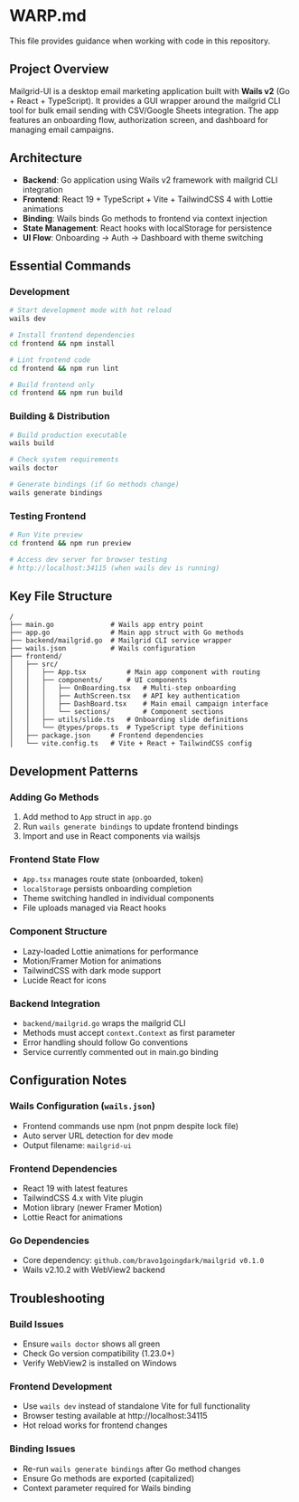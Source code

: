 # WARP.md

This file provides guidance when working with code in this repository.

## Project Overview
Mailgrid-UI is a desktop email marketing application built with **Wails v2** (Go + React + TypeScript). It provides a GUI wrapper around the mailgrid CLI tool for bulk email sending with CSV/Google Sheets integration. The app features an onboarding flow, authorization screen, and dashboard for managing email campaigns.

## Architecture
- **Backend**: Go application using Wails v2 framework with mailgrid CLI integration
- **Frontend**: React 19 + TypeScript + Vite + TailwindCSS 4 with Lottie animations
- **Binding**: Wails binds Go methods to frontend via context injection
- **State Management**: React hooks with localStorage for persistence
- **UI Flow**: Onboarding → Auth → Dashboard with theme switching

## Essential Commands

### Development
```bash
# Start development mode with hot reload
wails dev

# Install frontend dependencies  
cd frontend && npm install

# Lint frontend code
cd frontend && npm run lint

# Build frontend only
cd frontend && npm run build
```

### Building & Distribution
```bash
# Build production executable
wails build

# Check system requirements
wails doctor

# Generate bindings (if Go methods change)
wails generate bindings
```

### Testing Frontend
```bash
# Run Vite preview
cd frontend && npm run preview

# Access dev server for browser testing
# http://localhost:34115 (when wails dev is running)
```

## Key File Structure
```
/
├── main.go              # Wails app entry point
├── app.go               # Main app struct with Go methods
├── backend/mailgrid.go  # Mailgrid CLI service wrapper
├── wails.json           # Wails configuration
├── frontend/
│   ├── src/
│   │   ├── App.tsx          # Main app component with routing
│   │   ├── components/      # UI components
│   │   │   ├── OnBoarding.tsx   # Multi-step onboarding
│   │   │   ├── AuthScreen.tsx   # API key authentication
│   │   │   ├── DashBoard.tsx    # Main email campaign interface
│   │   │   └── sections/        # Component sections
│   │   ├── utils/slide.ts   # Onboarding slide definitions
│   │   └── @types/props.ts  # TypeScript type definitions
│   ├── package.json     # Frontend dependencies
│   └── vite.config.ts   # Vite + React + TailwindCSS config
```

## Development Patterns

### Adding Go Methods
1. Add method to `App` struct in `app.go`
2. Run `wails generate bindings` to update frontend bindings
3. Import and use in React components via wailsjs

### Frontend State Flow
- `App.tsx` manages route state (onboarded, token)
- `localStorage` persists onboarding completion
- Theme switching handled in individual components
- File uploads managed via React hooks

### Component Structure
- Lazy-loaded Lottie animations for performance
- Motion/Framer Motion for animations
- TailwindCSS with dark mode support
- Lucide React for icons

### Backend Integration
- `backend/mailgrid.go` wraps the mailgrid CLI
- Methods must accept `context.Context` as first parameter
- Error handling should follow Go conventions
- Service currently commented out in main.go binding

## Configuration Notes

### Wails Configuration (`wails.json`)
- Frontend commands use npm (not pnpm despite lock file)
- Auto server URL detection for dev mode
- Output filename: `mailgrid-ui`

### Frontend Dependencies
- React 19 with latest features
- TailwindCSS 4.x with Vite plugin
- Motion library (newer Framer Motion)
- Lottie React for animations

### Go Dependencies
- Core dependency: `github.com/bravo1goingdark/mailgrid v0.1.0`
- Wails v2.10.2 with WebView2 backend

## Troubleshooting

### Build Issues
- Ensure `wails doctor` shows all green
- Check Go version compatibility (1.23.0+)
- Verify WebView2 is installed on Windows

### Frontend Development
- Use `wails dev` instead of standalone Vite for full functionality
- Browser testing available at http://localhost:34115
- Hot reload works for frontend changes

### Binding Issues
- Re-run `wails generate bindings` after Go method changes
- Ensure Go methods are exported (capitalized)
- Context parameter required for Wails binding
